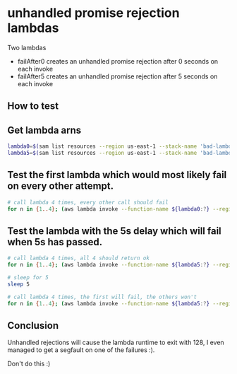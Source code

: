 # unhandled promise rejection lambdas

Two lambdas

- failAfter0 creates an unhandled promise rejection after 0 seconds on each invoke
- failAfter5 creates an unhandled promise rejection after 5 seconds on each invoke

## How to test

## Get lambda arns

```sh
lambda0=$(sam list resources --region us-east-1 --stack-name 'bad-lambdas' --output json | jq -r '.[] | select (.LogicalResourceId == "UnhandledRejection0") | .PhysicalResourceId')
lambda5=$(sam list resources --region us-east-1 --stack-name 'bad-lambdas' --output json | jq -r '.[] | select (.LogicalResourceId == "UnhandledRejection5") | .PhysicalResourceId')
```

## Test the first lambda which would most likely fail on every other attempt.

```sh
# call lambda 4 times, every other call should fail
for n in {1..4}; (aws lambda invoke --function-name ${lambda0:?} --region us-east-1 --payload '{}' /dev/stdout | cat) &
```

## Test the lambda with the 5s delay which will fail when 5s has passed.

```sh
# call lambda 4 times, all 4 should return ok
for n in {1..4}; (aws lambda invoke --function-name ${lambda5:?} --region us-east-1 --payload '{}' /dev/stdout | cat) &
```

```sh
# sleep for 5
sleep 5
```

```sh
# call lambda 4 times, the first will fail, the others won't
for n in {1..4}; (aws lambda invoke --function-name ${lambda5:?} --region us-east-1 --payload '{}' /dev/stdout | cat) &
```

## Conclusion

Unhandled rejections will cause the lambda runtime to exit with 128, I even managed to get a segfault on one of the failures :).

Don't do this :)
